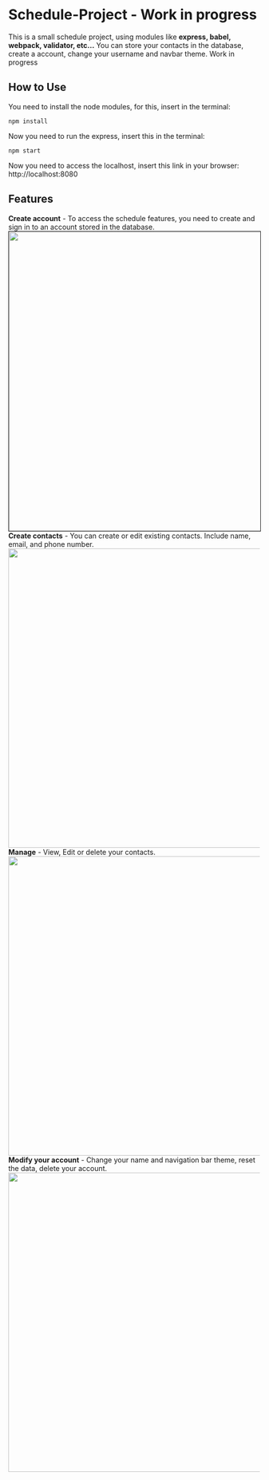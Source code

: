 # Schedule-Project - Work in progress

This is a small schedule project, using modules like **express, babel, webpack, validator, etc...**
You can store your contacts in the database, create a account, change your username and navbar theme.
Work in progress
## How to Use

You need to install the node modules, for this, insert in the terminal:

```
npm install
```

Now you need to run the express, insert this in the terminal:

```
npm start
```

Now you need to access the localhost, insert this link in your browser: http://localhost:8080

## Features
**Create account** - To access the schedule features, you need to create and sign in to an account stored in the database.
<br>
<img width='600' border='1 solid black' src='https://user-images.githubusercontent.com/89887370/186805114-49cf3950-147f-4a2a-a440-567935d05cea.png'>
<br>
**Create contacts** - You can create or edit existing contacts. Include name, email, and phone number.
<img width='600' src='https://user-images.githubusercontent.com/89887370/186806078-b42a9a7b-64dc-4432-b570-560dd4a87269.png'>
<br>
**Manage** - View, Edit or delete your contacts.
<br>
<img width='600' src='https://user-images.githubusercontent.com/89887370/186806269-33946ec9-d919-440b-87e3-989e9db4dceb.png'>
<br>
**Modify your account** - Change your name and navigation bar theme, reset the data, delete your account.
<br>
<img width='600' src='https://user-images.githubusercontent.com/89887370/186807178-29cdb1d8-08b4-4b3b-8b38-94e65a5cb616.png'>
